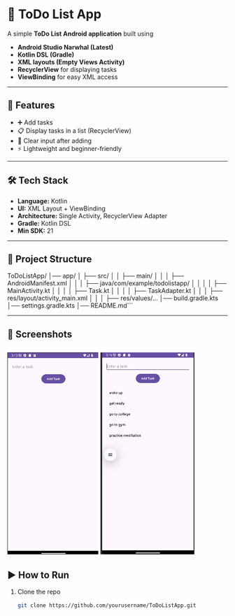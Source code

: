 # 📝 ToDo List App

A simple **ToDo List Android application** built using
- **Android Studio Narwhal (Latest)**
- **Kotlin DSL (Gradle)**
- **XML layouts (Empty Views Activity)**
- **RecyclerView** for displaying tasks
- **ViewBinding** for easy XML access

---

## 🚀 Features
- ➕ Add tasks
- 📋 Display tasks in a list (RecyclerView)
- 🧹 Clear input after adding
- ⚡ Lightweight and beginner-friendly

---

## 🛠 Tech Stack
- **Language:** Kotlin
- **UI:** XML Layout + ViewBinding
- **Architecture:** Single Activity, RecyclerView Adapter
- **Gradle:** Kotlin DSL
- **Min SDK:** 21

---

## 📂 Project Structure
ToDoListApp/
│── app/
│ ├── src/
│ │ ├── main/
│ │ │ ├── AndroidManifest.xml
│ │ │ ├── java/com/example/todolistapp/
│ │ │ │ ├── MainActivity.kt
│ │ │ │ ├── Task.kt
│ │ │ │ ├── TaskAdapter.kt
│ │ │ ├── res/layout/activity_main.xml
│ │ │ ├── res/values/...
│── build.gradle.kts
│── settings.gradle.kts
│── README.md```


---

## 📸 Screenshots
![App Home Screen](images/Screenshot%202025-08-30%20154426.png)
![After Adding Tasks](images/Screenshot%202025-08-30%20154642.png)
---

## ▶️ How to Run
1. Clone the repo
   ```bash
   git clone https://github.com/yourusername/ToDoListApp.git
